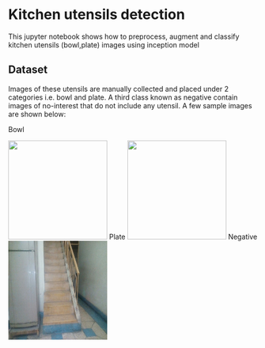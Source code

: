 # Kitchen utensils detection
This jupyter notebook shows how to preprocess, augment and classify kitchen utensils (bowl,plate) images using inception model

## Dataset
Images of these utensils are manually collected and placed under 2 categories i.e. bowl and plate. A third class known as negative contain images of no-interest that do not include any utensil. A few sample images are shown below:

Bowl

<img src="bowl07.jpg" width="200" height="200">
Plate

<img src="plate04.jpg" width="200" height="200">
Negative

<img src="negative.jpg" width="200" height="200">
